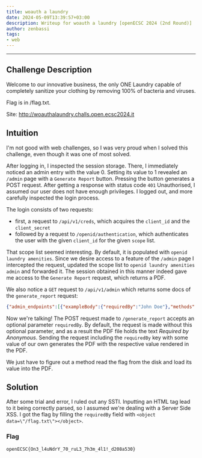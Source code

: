 ```yaml
---
title: woauth a laundry
date: 2024-05-09T13:39:57+03:00
description: Writeup for woauth a laundry [openECSC 2024 (2nd Round)]
author: zenbassi
tags:
- web
---
```

___

## Challenge Description

Welcome to our innovative business, the only ONE Laundry capable of completely sanitize your clothing by removing 100% of bacteria and viruses.

Flag is in /flag.txt.

Site: http://woauthalaundry.challs.open.ecsc2024.it

## Intuition

I'm not good with web challenges, so I was very proud when I solved this challenge, even though it was one of most solved.

After logging in, I inspected the session storage. There, I immediately noticed an admin entry with the value 0. Setting its value to 1 revealed an `/admin` page with a `Generate Report` button. Pressing the button generates a POST request. After getting a response with status code `401` Unauthorised, I assumed our user does not have enough privileges. I logged out, and more carefully inspected the login process.

The login consists of two requests:
* first, a request to `/api/v1/creds`, which acquires the `client_id` and the `client_secret`
* followed by a request to `/openid/authentication`, which authenticates the user with the given `client_id` for the given `scope` list.

That scope list seemed interesting. By default, it is populated with `openid laundry amenities`. Since we desire access to a feature of the `/admin` page I intercepted the request, updated the scope list to `openid laundry amenities admin` and forwarded it. The session obtained in this manner indeed gave me access to the `Generate Report` request, which returns a PDF.

We also notice a `GET` request to `/api/v1/admin` which returns some docs of the `generate_report` request:

```json
{"admin_endpoints":[{"exampleBody":{"requiredBy":"John Doe"},"methods":["POST"],"path":"/generate_report"}]}
```

Now we're talking! The POST request made to `/generate_report` accepts an optional parameter `requiredBy`. By default, the request is made without this optional parameter, and as a result the PDF file holds the text _Required by Anonymous_. Sending the request including the `requiredBy` key with some value of our own generates the PDF with the respective value rendered in the PDF.

We just have to figure out a method read the flag from the disk and load its value into the PDF.

## Solution

After some trial and error, I ruled out any SSTI. Inputting an HTML tag lead to it being correctly parsed, so I assumed we're dealing with a Server Side XSS. I got the flag by filling the `requiredBy` field with `<object data=\"/flag.txt\"></object>`.

### Flag

`openECSC{On3_l4uNdrY_70_ruL3_7h3m_4l1!_d208a530}`
